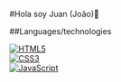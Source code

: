 #Hola soy Juan (João)👋

<!--
**Joaokld3/Joaokld3** is a ✨ _special_ ✨ repository because its `README.md` (this file) appears on your GitHub profile.

Here are some ideas to get you started:

- 🔭 I’m currently working on ...
- 🌱 I’m currently learning ...
- 👯 I’m looking to collaborate on ...
- 🤔 I’m looking for help with ...
- 💬 Ask me about ...
- 📫 How to reach me: ...
- 😄 Pronouns: ...
- ⚡ Fun fact: ...
-->
##Languages/technologies

[![HTML5](https://img.shields.io/badge/HTML5-E34F26?style=for-the-badge&logo=html5&logoColor=red&labelColor=101010)]()<br>
[![CSS3](https://img.shields.io/badge/CSS3-1572B6?style=for-the-badge&logo=css3&logoColor=blue&labelColor=101010)]()<br>
[![JavaScript](https://img.shields.io/badge/JavaScript-F7DF1E?style=for-the-badge&logo=javascript&logoColor=yellow&labelColor=101010)]()
